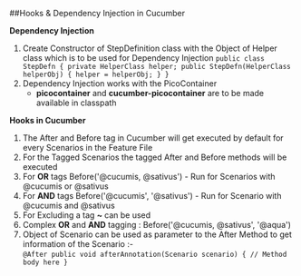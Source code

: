 ##Hooks & Dependency Injection in Cucumber

**Dependency Injection**
1. Create Constructor of StepDefinition class with the Object of Helper class which is to be used for Dependency Injection
	``
		public class StepDefn {
			private HelperClass helper;
			public StepDefn(HelperClass helperObj) {
				helper = helperObj;
			}
		}
	``
2. Dependency Injection works with the PicoContainer
	- **picocontainer** and **cucumber-picocontainer** are to be made available in classpath

**Hooks in Cucumber**
1. The After and Before tag in Cucumber will get executed by default for every Scenarios in the Feature File
2. For the Tagged Scenarios the tagged After and Before methods will be executed
3. For **OR** tags Before('@cucumis, @sativus') - Run for Scenarios with @cucumis or @sativus
4. For **AND** tags Before('@cucumis', '@sativus') - Run for Scenario with @cucumis and @sativus
5. For Excluding a tag **~** can be used 
6. Complex **OR** and **AND** tagging : Before('@cucumis, @sativus', '@aqua')
7. Object of Scenario can be used as parameter to the After Method to get information of the Scenario :-<br/>
	``
	@After
	public void afterAnnotation(Scenario scenario) {
		// Method body here
    }
    ``

